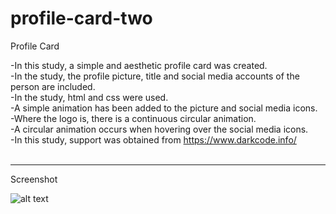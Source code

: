 # profile-card-two
Profile Card<br>

-In this study, a simple and aesthetic profile card was created.<br>
-In the study, the profile picture, title and social media accounts of the person are included.<br>
-In the study, html and css were used.<br>
-A simple animation has been added to the picture and social media icons.<br>
-Where the logo is, there is a continuous circular animation.<br>
-A circular animation occurs when hovering over the social media icons.<br>
-In this study, support was obtained from https://www.darkcode.info/<br><br>

<hr>

Screenshot<br>

![alt text](https://github.com/ahmetmetinarslan/profile-card-two/blob/main/screen.png?raw=true)

